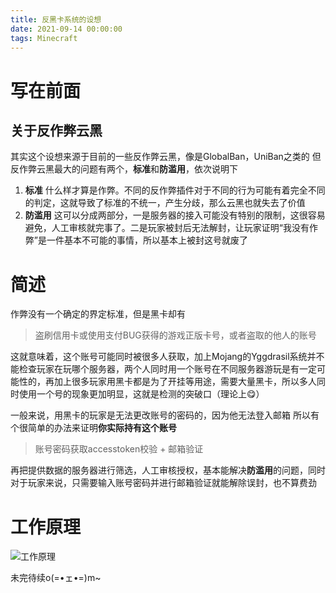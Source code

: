 ```yaml
---
title: 反黑卡系统的设想
date: 2021-09-14 00:00:00
tags: Minecraft
---
```

# 写在前面
## 关于反作弊云黑
其实这个设想来源于目前的一些反作弊云黑，像是GlobalBan，UniBan之类的
但反作弊云黑最大的问题有两个，**标准**和**防滥用**，依次说明下
1. **标准**
什么样才算是作弊。不同的反作弊插件对于不同的行为可能有着完全不同的判定，这就导致了标准的不统一，产生分歧，那么云黑也就失去了价值
2. **防滥用**
这可以分成两部分，一是服务器的接入可能没有特别的限制，这很容易避免，人工审核就完事了。二是玩家被封后无法解封，让玩家证明“我没有作弊”是一件基本不可能的事情，所以基本上被封这号就废了

# 简述
作弊没有一个确定的界定标准，但是黑卡却有

> 盗刷信用卡或使用支付BUG获得的游戏正版卡号，或者盗取的他人的账号

这就意味着，这个账号可能同时被很多人获取，加上Mojang的Yggdrasil系统并不能检查玩家在玩哪个服务器，两个人同时用一个账号在不同服务器游玩是有一定可能性的，再加上很多玩家用黑卡都是为了开挂等用途，需要大量黑卡，所以多人同时使用一个号的现象更加明显，这就是检测的突破口（理论上😋）

一般来说，用黑卡的玩家是无法更改账号的密码的，因为他无法登入邮箱
所以有个很简单的办法来证明**你实际持有这个账号**

> 账号密码获取accesstoken校验 + 邮箱验证

再把提供数据的服务器进行筛选，人工审核授权，基本能解决**防滥用**的问题，同时对于玩家来说，只需要输入账号密码并进行邮箱验证就能解除误封，也不算费劲

# 工作原理
![工作原理](theory.png)

未完待续o(=•ェ•=)m~